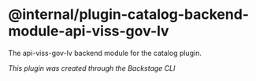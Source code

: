 # @internal/plugin-catalog-backend-module-api-viss-gov-lv

The api-viss-gov-lv backend module for the catalog plugin.

_This plugin was created through the Backstage CLI_
